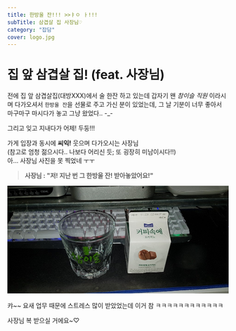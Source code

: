 ```yaml
---
title: 한방울 잔!!! >>ㅑㅇ ㅏ!!!
subTitle: 삼겹살 집 사장님♡
category: "잡담"
cover: logo.jpg
---
```


# 집 앞 삼겹살 집! (feat. 사장님)
전에 집 앞 삼겹살집(대방XXX)에서 술 한잔 하고 있는데 갑자기 왠 *참이슬 직원* 이라시며 다가오셔서
`한방울 잔`을 선물로 주고 가신 분이 있었는데, 그 날 기분이 너무 좋아서 마구마구 마시다가
놓고 그냥 왔었다.. -_-

그리고 잊고 지내다가 어제! 두둥!!!

가게 입장과 동시에 **씨익!** 웃으며 다가오시는 사장님  
(참고로 엄청 젊으시다.. 나보다 어리신 듯; 또 굉장히 미남이시다!!)  
아... 사장님 사진을 못 찍었네 ㅜㅜ

> **사장님 : "저! 지난 번 그 한방울 잔! 받아놓았어요!"**

![Image1](./image1.jpg)

캬~~ 요새 업무 때문에 스트레스 많이 받았었는데 이거 참 ㅋㅋㅋㅋㅋㅋㅋㅋㅋㅋㅋㅋ

사장님 복 받으실 거에요~♡